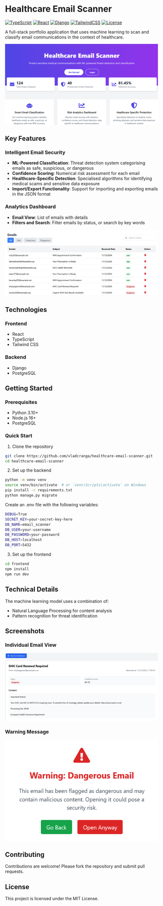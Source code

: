 # Healthcare Email Scanner

[![TypeScript](https://img.shields.io/badge/TypeScript-4.9.5-blue.svg)](https://www.typescriptlang.org/)
[![React](https://img.shields.io/badge/React-18.2.0-blue.svg)](https://reactjs.org/)
[![Django](https://img.shields.io/badge/Django-4.2-green.svg)](https://www.djangoproject.com/)
[![TailwindCSS](https://img.shields.io/badge/Tailwind-3.3.0-blue.svg)](https://tailwindcss.com/)
[![License](https://img.shields.io/badge/license-MIT-blue.svg)](LICENSE)

A full-stack portfolio application that uses machine learning to scan and classify email communications in the context of healthcare.

![Landing Page](frontend/public/landing_page.png)

## Key Features

### Intelligent Email Security
- **ML-Powered Classification**: Threat detection system categorising emails as safe, suspicious, or dangerous
- **Confidence Scoring**: Numerical risk assessment for each email
- **Healthcare-Specific Detection**: Specialised algorithms for identifying medical scams and sensitive data exposure
- **Import/Export Functionality**: Support for importing and exporting emails in the JSON format

### Analytics Dashboard
- **Email View**: List of emails with details
- **Filters and Search**: Filter emails by status, or search by key words

![Dashboard](frontend/public/dashboard.png)

## Technologies

### Frontend
- React
- TypeScript
- Tailwind CSS

### Backend
- Django
- PostgreSQL

## Getting Started

### Prerequisites
- Python 3.10+
- Node.js 16+
- PostgreSQL

### Quick Start
1. Clone the repository
```bash
git clone https://github.com/vladcranga/healthcare-email-scanner.git
cd healthcare-email-scanner
```

2. Set up the backend
```bash
python -m venv venv
source venv/bin/activate  # or `venv\Scripts\activate` on Windows
pip install -r requirements.txt
python manage.py migrate
```

Create an .env file with the following variables:
```bash
DEBUG=True
SECRET_KEY=your-secret-key-here
DB_NAME=email_scanner
DB_USER=your-username
DB_PASSWORD=your-password
DB_HOST=localhost
DB_PORT=5432
```

3. Set up the frontend
```bash
cd frontend
npm install
npm run dev
```

## Technical Details

The machine learning model uses a combination of:
- Natural Language Processing for content analysis
- Pattern recognition for threat identification

## Screenshots

### Individual Email View
![Individual Email](frontend/public/individual_email.png)

### Warning Message
![Warning Message](frontend/public/warning_message.png)

## Contributing

Contributions are welcome! Please fork the repository and submit pull requests.

## License

This project is licensed under the MIT License.
